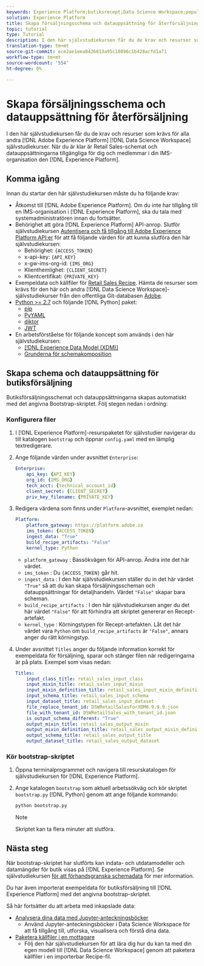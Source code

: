 ```yaml
---
keywords: Experience Platform;butiksrecept;Data Science Workspace;populära ämnen;recept
solution: Experience Platform
title: Skapa försäljningsschema och datauppsättning för återförsäljning
topic: tutorial
type: Tutorial
description: I den här självstudiekursen får du de krav och resurser som krävs för alla andra självstudiekurser i Adobe Experience Platform Data Science Workspace. När du är klar är schema och datauppsättningar för detaljhandelsförsäljning tillgängliga för dig och medlemmar i din IMS-organisation på Experience Platform.
translation-type: tm+mt
source-git-commit: ece2ae1eea8426813a95c18096c1b428acfd1a71
workflow-type: tm+mt
source-wordcount: '554'
ht-degree: 0%

---
```



# Skapa försäljningsschema och datauppsättning för återförsäljning

I den här självstudiekursen får du de krav och resurser som krävs för alla andra [!DNL Adobe Experience Platform] [!DNL Data Science Workspace] självstudiekurser. När du är klar är Retail Sales-schemat och datauppsättningarna tillgängliga för dig och medlemmar i din IMS-organisation den [!DNL Experience Platform].

## Komma igång

Innan du startar den här självstudiekursen måste du ha följande krav:
- Åtkomst till [!DNL Adobe Experience Platform]. Om du inte har tillgång till en IMS-organisation i [!DNL Experience Platform], ska du tala med systemadministratören innan du fortsätter.
- Behörighet att göra [!DNL Experience Platform] API-anrop. Slutför självstudiekursen [Autentisera och få tillgång till Adobe Experience Platform API:er](https://www.adobe.com/go/platform-api-authentication-en) för att få följande värden för att kunna slutföra den här självstudiekursen:
   - Behörighet: `{ACCESS_TOKEN}`
   - x-api-key: `{API_KEY}`
   - x-gw-ims-org-id: `{IMS_ORG}`
   - Klienthemlighet: `{CLIENT_SECRET}`
   - Klientcertifikat: `{PRIVATE_KEY}`
- Exempeldata och källfiler för [Retail Sales Recipe](../pre-built-recipes/retail-sales.md). Hämta de resurser som krävs för den här och andra [!DNL Data Science Workspace]-självstudiekurser från den offentliga Git-databasen [Adobe](https://github.com/adobe/experience-platform-dsw-reference/).
- [Python >= 2.7](https://www.python.org/downloads/) och följande  [!DNL Python] paket:
   - [pip](https://pypi.org/project/pip/)
   - [PyYAML](https://pyyaml.org/)
   - [diktor](https://pypi.org/project/dictor/)
   - [JWT](https://pypi.org/project/jwt/)
- En arbetsförståelse för följande koncept som används i den här självstudiekursen:
   - [[!DNL Experience Data Model (XDM)]](../../xdm/home.md)
   - [Grunderna för schemakomposition](../../xdm/schema/field-dictionary.md)

## Skapa schema och datauppsättning för butiksförsäljning

Butiksförsäljningsschemat och datauppsättningarna skapas automatiskt med det angivna Bootstrap-skriptet. Följ stegen nedan i ordning:

### Konfigurera filer

1. I [!DNL Experience Platform]-resurspaketet för självstudier navigerar du till katalogen `bootstrap` och öppnar `config.yaml` med en lämplig textredigerare.
2. Ange följande värden under avsnittet `Enterprise`:

   ```yaml
   Enterprise:
       api_key: {API_KEY}
       org_id: {IMS_ORG}
       tech_acct: {technical_account_id}
       client_secret: {CLIENT_SECRET}
       priv_key_filename: {PRIVATE_KEY}
   ```

3. Redigera värdena som finns under `Platform`-avsnittet, exemplet nedan:

   ```yaml
   Platform:
       platform_gateway: https://platform.adobe.io
       ims_token: {ACCESS_TOKEN}
       ingest_data: "True"
       build_recipe_artifacts: "False"
       kernel_type: Python
   ```

   - `platform_gateway` : Bassökvägen för API-anrop. Ändra inte det här värdet.
   - `ims_token` : Du  `{ACCESS_TOKEN}` går hit.
   - `ingest_data` : I den här självstudiekursen ställer du in det här värdet  `"True"` så att du kan skapa försäljningsscheman och datauppsättningar för detaljhandeln. Värdet `"False"` skapar bara scheman.
   - `build_recipe_artifacts` : I den här självstudiekursen anger du det här värdet  `"False"` för att förhindra att skriptet genererar en Recept-artefakt.
   - `kernel_type` : Körningstypen för Recept-artefakten. Låt det här värdet vara `Python` om `build_recipe_artifacts` är `"False"`, annars anger du rätt körningstyp.

4. Under avsnittet `Titles` anger du följande information korrekt för exempeldata för försäljning, sparar och stänger filen när redigeringarna är på plats. Exempel som visas nedan:

   ```yaml
   Titles:
       input_class_title: retail_sales_input_class
       input_mixin_title: retail_sales_input_mixin
       input_mixin_definition_title: retail_sales_input_mixin_definition
       input_schema_title: retail_sales_input_schema
       input_dataset_title: retail_sales_input_dataset
       file_replace_tenant_id: DSWRetailSalesForXDM0.9.9.9.json
       file_with_tenant_id: DSWRetailSales_with_tenant_id.json
       is_output_schema_different: "True"
       output_mixin_title: retail_sales_output_mixin
       output_mixin_definition_title: retail_sales_output_mixin_definition
       output_schema_title: retail_sales_output_title
       output_dataset_title: retail_sales_output_dataset
   ```

### Kör bootstrap-skriptet

1. Öppna terminalprogrammet och navigera till resurskatalogen för självstudiekursen för [!DNL Experience Platform].
2. Ange katalogen `bootstrap` som aktuell arbetssökväg och kör skriptet `bootstrap.py` [!DNL Python] genom att ange följande kommando:

   ```bash
   python bootstrap.py
   ```

   >[!NOTE]
   >
   >Skriptet kan ta flera minuter att slutföra.

## Nästa steg

När bootstrap-skriptet har slutförts kan indata- och utdatamodeller och datamängder för butik visas på [!DNL Experience Platform]. Se självstudiekursen [för att förhandsgranska schemadata](./preview-schema-data.md)
för mer information.

Du har även importerat exempeldata för butiksförsäljning till [!DNL Experience Platform] med det angivna bootstrap-skriptet.

Så här fortsätter du att arbeta med inkapslade data:
- [Analysera dina data med Jupyter-anteckningsböcker](../jupyterlab/analyze-your-data.md)
   - Använd Jupyter-anteckningsböcker i Data Science Workspace för att få tillgång till, utforska, visualisera och förstå dina data.
- [Paketera källfiler i en mottagare](./package-source-files-recipe.md)
   - Följ den här självstudiekursen för att lära dig hur du kan ta med din egen modell till [!DNL Data Science Workspace] genom att paketera källfiler i en importerbar Recipe-fil.
